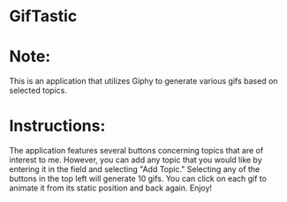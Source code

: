 # GifTastic

<h1>Note:</h1>
<p>This is an application that utilizes Giphy to generate various gifs based on selected topics.</p>

<h1>Instructions:</h1>
  <p>The application features several buttons concerning topics that are of interest to me. However, you can add any topic that you would like by entering it in the field and selecting "Add Topic." Selecting any of the buttons in the top left will generate 10 gifs. You can click on each gif to animate it from its static position and back again. Enjoy!</p>
